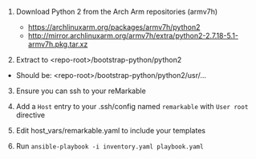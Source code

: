 1. Download Python 2 from the Arch Arm repositories (armv7h)
    * https://archlinuxarm.org/packages/armv7h/python2
    * http://mirror.archlinuxarm.org/armv7h/extra/python2-2.7.18-5.1-armv7h.pkg.tar.xz

2. Extract to \<repo-root>/bootstrap-python/python2
  * Should be:
    \<repo-root>/bootstrap-python/python2/usr/...

3. Ensure you can ssh to your reMarkable

4. Add a `Host` entry to your .ssh/config named `remarkable` with `User root` directive

4. Edit host_vars/remarkable.yaml to include your templates

5. Run `ansible-playbook -i inventory.yaml playbook.yaml`